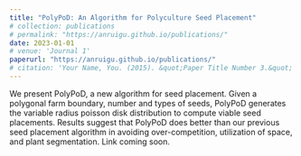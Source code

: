 ```yaml
---
title: "PolyPoD: An Algorithm for Polyculture Seed Placement"
# collection: publications
# permalink: "https://anruigu.github.io/publications/"
date: 2023-01-01
# venue: 'Journal 1'
paperurl: "https://anruigu.github.io/publications/"
# citation: 'Your Name, You. (2015). &quot;Paper Title Number 3.&quot; <i>Journal 1</i>. 1(3).'
---
```

We present PolyPoD, a new algorithm for seed placement. Given a polygonal farm boundary, number and types of seeds, PolyPoD generates the variable radius poisson disk distribution to compute viable seed placements. Results suggest that PolyPoD does better than our previous seed placement algorithm in avoiding over-competition, utilization of space, and plant segmentation. 
Link coming soon.

<!-- # [Download paper here](http://academicpages.github.io/files/paper3.pdf)
